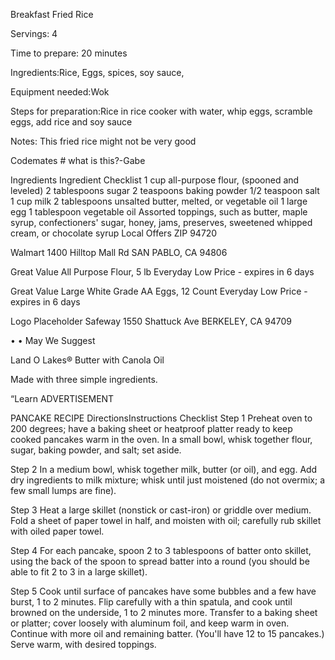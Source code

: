 Breakfast Fried Rice

Servings: 4

Time to prepare: 20 minutes

Ingredients:Rice, Eggs, spices, soy sauce, 


Equipment needed:Wok


Steps for preparation:Rice in rice cooker with water, whip eggs, scramble eggs, add rice and soy sauce



Notes: This fried rice might not be very good



Codemates # what is this?-Gabe

Ingredients
Ingredient Checklist
1 cup all-purpose flour, (spooned and leveled) 
2 tablespoons sugar
2 teaspoons baking powder
1/2 teaspoon salt
1 cup milk
2 tablespoons unsalted butter, melted, or vegetable oil
1 large egg 
1 tablespoon vegetable oil
Assorted toppings, such as butter, maple syrup, confectioners' sugar, honey, jams, preserves, sweetened whipped cream, or chocolate syrup
Local Offers
ZIP 94720


Walmart
1400 Hilltop Mall Rd
SAN PABLO, CA 94806


Great Value All Purpose Flour, 5 lb
Everyday Low Price - expires in 6 days


Great Value Large White Grade AA Eggs, 12 Count
Everyday Low Price - expires in 6 days

Logo Placeholder
Safeway
1550 Shattuck Ave
BERKELEY, CA 94709


• •
May We Suggest

Land O Lakes® Butter with Canola Oil

Made with three simple ingredients.

“Learn
ADVERTISEMENT

PANCAKE RECIPE
DirectionsInstructions Checklist
Step 1
Preheat oven to 200 degrees; have a baking sheet or heatproof platter ready to keep cooked pancakes warm in the oven. In a small bowl, whisk together flour, sugar, baking powder, and salt; set aside.

Step 2
In a medium bowl, whisk together milk, butter (or oil), and egg. Add dry ingredients to milk mixture; whisk until just moistened (do not overmix; a few small lumps are fine).

Step 3
Heat a large skillet (nonstick or cast-iron) or griddle over medium. Fold a sheet of paper towel in half, and moisten with oil; carefully rub skillet with oiled paper towel.

Step 4
For each pancake, spoon 2 to 3 tablespoons of batter onto skillet, using the back of the spoon to spread batter into a round (you should be able to fit 2 to 3 in a large skillet).

Step 5
Cook until surface of pancakes have some bubbles and a few have burst, 1 to 2 minutes. Flip carefully with a thin spatula, and cook until browned on the underside, 1 to 2 minutes more. Transfer to a baking sheet or platter; cover loosely with aluminum foil, and keep warm in oven. Continue with more oil and remaining batter. (You'll have 12 to 15 pancakes.) Serve warm, with desired toppings.

